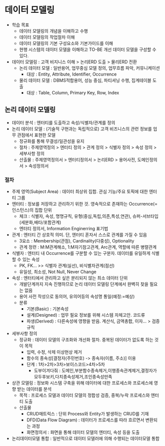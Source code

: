 # 데이터 모델링

- 학습 목표
  - 데이터 모델링의 개념을 이해하고 수행
  - 데이터 모델링의 작업절차 이해
  - 데이터 모델링의 기본 구성요소와 기본가이드를 이해
  - 현행 시스템의 데이터 모델을 이해하고 TO-BE 개선 데이터 모델을 구성할 수 있다.
- 데이터 모델링 : 고객 비지니스 이해 > 논리ERD 도출 > 물리ERD 전환
  - 논리 데이터 모델 : 일반용어, 업무중심 모델 정의, 업무흐름 파악, 커뮤니케이션
    - 대상 : Entity, Attribute, Identifier, Occurrence
  - 물리 데이터 모델 : DBMS적합용어, 성능 중심, 파티셔닝 수행, 집계테이블 도출
    - 대상 : Table, Column, Primary Key, Row, Index

## 논리 데이터 모델링

- 데이터 분석 : 엔터티를 도출하고 속성/식별자/관계를 정의
- 논리 데이터 모델 : (기술적 구현과는 독립적으로) 고객 비즈니스의 관련 정보를 업무 관점에서 표현한 모델
  - 정규화를 통해 무결성/일관성을 유지
  - 절차 : 주제영역정의 > 엔터티 정의 > 관계 정의 > 식별자 정의 > 속성 정의 > 세부사항 정의
  - 산출물 : 주제영역정의서 > 엔터티정의서 > 논리ERD > 용어사전, 도메인정의서 > 속성정의서

### 절차

- 주제 영역(Subject Area) : 데이터 최상위 집합. 관심 기능/주요 토픽에 대한 엔터티 그룹
- 엔터티 : 정보를 저장하고 관리하기 위한 것. 영속적으로 존재하는 Occurrence(=인스턴스)의 집합 단위
  - 체크 : 식별자, 속성, 명명규칙, 유형(중심,독립,의존,특성,연관), 슈퍼-서브타입(세분화,배타/포함관계)
  - 엔터티 정의서, Information Enginerring 표기법
- 관계 : 엔터티 간 상호적 의미. 단, 엔터티 혼자서 스스로 관계를 가질 수 있음
  - 3요소 : Membership(관점), Cardinality(다중성), Optionality
  - 관계 정련 : M:M관계해소, 1:M자기참고관계, Arc관계, 역할에 따른 병렬관계
- 식별자 : 엔터티 내 Occurrence를 구분할 수 있는 구분자. 데이터를 유일하게 식별할 수 있는 속성
  - PK, FK... >> 식별자 관계(실선), 비식별자관계(점선)
  - 유일성, 최소성, Not Null, Never Change
- 속성 : 엔터티에서 관리하고 싶은 분리되지 않는 최소 데이터 단위
  - 개발단계까지 지속 진행하므로 논리 데이터 모델링 단계에서 완벽히 찾을 필요는 없음
  - 용어 사전 작성으로 동의어, 유의어등의 속성명 통일(예정:=예상)
  - 분류
    - 기본(Basic) : 기본속성
    - 설계(Designed) : 업무 필요 정보를 위해 시스템 자체고안. 코드류
    - 파생(Derived) : 다른속성에 영향을 받음. 계산식, 금액총합, 이자... > 검증규칙
- 세부사항 정의
  - 정규화 : 데이터 모델의 구조화와 개선화 절차. 중복된 데이터가 없도록 하는 것이 목적
    - 입력, 수정, 삭제 이상현상 제거
    - 함수의 종속성[결정자(주민번호) -> 종속자(이름, 주소)] 이용
    - 단계 : 1차>2차>3차>보이스코드>4차>5차
      - 도부이겨다줘 : 도메인,부분함수종속제거,이행종속관계제거,결정자가모두후보키,다치종속성제거,조인종속성만족
- 상관 모델링 : 정보화 시스템 구축을 위해 데이터에 대한 프로세스와 프로세스에 영향 받는 데이터를 분석
  - 목적 : 프로세스 모델과 데이터 모델의 정합성 검증, 중복/누락 프로세스와 엔터티 도출
  - 산출물
    - CRUD매트릭스 : 단위 Process와 Entity가 발생하는 CRUD를 기재
    - DFD(Data Flow Diagram) : 데이터가 프로세스를 따라 흐르면서 변환되는 과정
    - 화면정의서 : 화면을 통해 데이터 모델의 엔터티, 속성 등을 도출
- 논리데이터모델 통합 : 일반적으로 데이터 모델러에 의해 수행되는 데이터모델 통합
